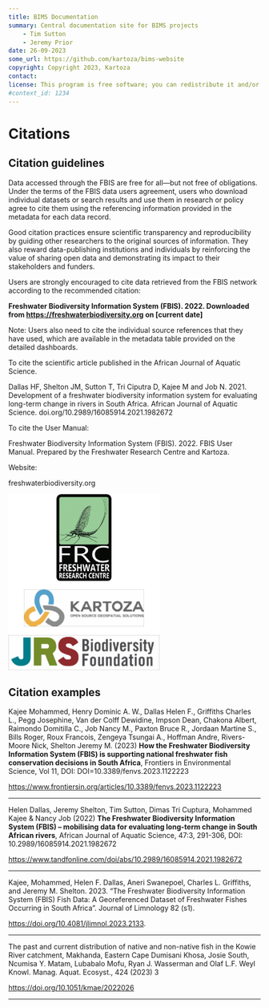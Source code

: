 ```yaml
---
title: BIMS Documentation
summary: Central documentation site for BIMS projects
    - Tim Sutton
    - Jeremy Prior
date: 26-09-2023
some_url: https://github.com/kartoza/bims-website
copyright: Copyright 2023, Kartoza
contact: 
license: This program is free software; you can redistribute it and/or modify it under the terms of the GNU Affero General Public License as published by the Free Software Foundation; either version 3 of the License, or (at your option) any later version.
#context_id: 1234
---
```


# Citations

## Citation guidelines

Data accessed through the FBIS are free for all—but not free of obligations. Under the terms of the FBIS data users agreement, users who download individual datasets or search results and use them in research or policy agree to cite them using the referencing information provided in the metadata for each data record. 

Good citation practices ensure scientific transparency and reproducibility by guiding other researchers to the original sources of information. They also reward data-publishing institutions and individuals by reinforcing the value of sharing open data and demonstrating its impact to their stakeholders and funders.

Users are strongly encouraged to cite data retrieved from the FBIS network according to the recommended citation:

**Freshwater Biodiversity Information System (FBIS). 2022. Downloaded from https://freshwaterbiodiversity.org on [current date]**

Note: Users also need to cite the individual source references that they have used, which are available in the metadata table provided on the detailed dashboards.

To cite the scientific article published in the African Journal of Aquatic Science.

Dallas HF, Shelton JM, Sutton T, Tri Ciputra D, Kajee M and Job N.  2021. Development of a freshwater biodiversity information system for evaluating long-term change in rivers in South Africa.  African Journal of Aquatic Science. doi.org/10.2989/16085914.2021.1982672

To cite the User Manual:

Freshwater Biodiversity Information System (FBIS). 2022. FBIS User Manual. Prepared by the Freshwater Research Centre and Kartoza.

Website:

freshwaterbiodiversity.org

![Logos](../img/logos.png)

## Citation examples

Kajee Mohammed, Henry Dominic A. W., Dallas Helen F., Griffiths Charles L., Pegg Josephine, Van der Colff Dewidine, Impson Dean, Chakona Albert, Raimondo Domitilla C., Job Nancy M., Paxton Bruce R., Jordaan Martine S., Bills Roger, Roux Francois, Zengeya Tsungai A., Hoffman Andre, Rivers-Moore Nick, Shelton Jeremy M. (2023) **How the Freshwater Biodiversity Information System (FBIS) is supporting national freshwater fish conservation decisions in South Africa**, Frontiers in Environmental Science, Vol 11, DOI: DOI=10.3389/fenvs.2023.1122223

https://www.frontiersin.org/articles/10.3389/fenvs.2023.1122223

----

Helen Dallas, Jeremy Shelton, Tim Sutton, Dimas Tri Cuptura, Mohammed Kajee & Nancy Job (2022) **The Freshwater Biodiversity Information System (FBIS) – mobilising data for evaluating long-term change in South African rivers**, African Journal of Aquatic Science, 47:3, 291-306, DOI: 10.2989/16085914.2021.1982672

https://www.tandfonline.com/doi/abs/10.2989/16085914.2021.1982672

----

Kajee, Mohammed, Helen F. Dallas, Aneri Swanepoel, Charles L. Griffiths, and Jeremy M. Shelton. 2023. “The Freshwater Biodiversity Information System (FBIS) Fish Data: A Georeferenced Dataset of Freshwater Fishes Occurring in South Africa”. Journal of Limnology 82 (s1). 

https://doi.org/10.4081/jlimnol.2023.2133.

----

The past and current distribution of native and non-native fish in the Kowie River catchment, Makhanda, Eastern Cape
Dumisani Khosa, Josie South, Ncumisa Y. Matam, Lubabalo Mofu, Ryan J. Wasserman and Olaf L.F. Weyl
Knowl. Manag. Aquat. Ecosyst., 424 (2023) 3

https://doi.org/10.1051/kmae/2022026

----
